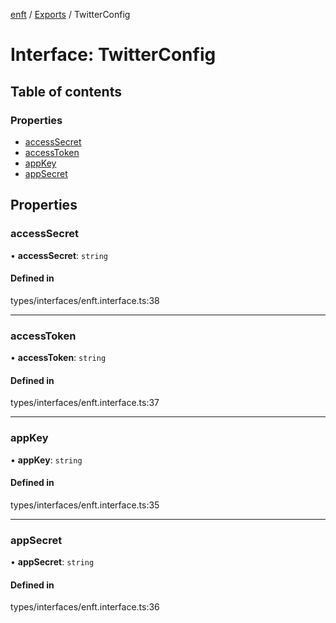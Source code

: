[enft](../README.md) / [Exports](../modules.md) / TwitterConfig

# Interface: TwitterConfig

## Table of contents

### Properties

- [accessSecret](TwitterConfig.md#accesssecret)
- [accessToken](TwitterConfig.md#accesstoken)
- [appKey](TwitterConfig.md#appkey)
- [appSecret](TwitterConfig.md#appsecret)

## Properties

### accessSecret

• **accessSecret**: `string`

#### Defined in

types/interfaces/enft.interface.ts:38

___

### accessToken

• **accessToken**: `string`

#### Defined in

types/interfaces/enft.interface.ts:37

___

### appKey

• **appKey**: `string`

#### Defined in

types/interfaces/enft.interface.ts:35

___

### appSecret

• **appSecret**: `string`

#### Defined in

types/interfaces/enft.interface.ts:36
